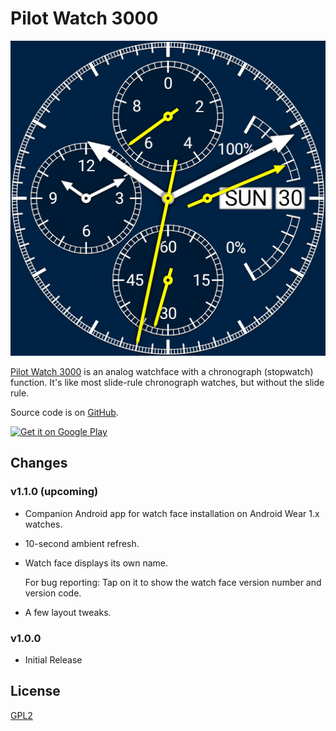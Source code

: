 # Pilot Watch 3000

![Pilot Watch 3000](images/icon-512x512.png)

[Pilot Watch 3000](https://webonastick.com/wear-os/pilot-watch-3000/)
is an analog watchface with a chronograph (stopwatch) function. It's like most slide-rule chronograph watches, but without the slide rule.

Source code is on [GitHub](https://github.com/dse/wear-os-watchface-pilot-watch).

<a target="_blank" href="https://play.google.com/store/apps/details?id=com.webonastick.watchface.pilotwatch&amp;pcampaignid=MKT-Other-global-all-co-prtnr-py-PartBadge-Mar2515-1"><img width="162" height="62" alt="Get it on Google Play" src="https://play.google.com/intl/en_us/badges/images/generic/en_badge_web_generic.png"></a>

## Changes

### v1.1.0 (upcoming)

-   Companion Android app for watch face installation on Android Wear 1.x watches.

-   10-second ambient refresh.

-   Watch face displays its own name.

    For bug reporting: Tap on it to show the watch face version number and version code.

-   A few layout tweaks.

### v1.0.0

-   Initial Release

## License

[GPL2](COPYING.txt)
